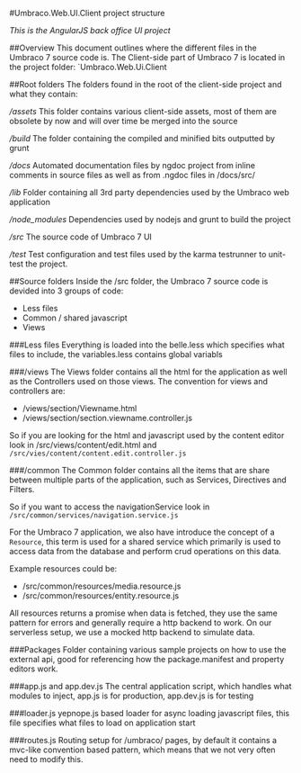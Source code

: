 #Umbraco.Web.UI.Client project structure

_This is the AngularJS back office UI project_

##Overview
This document outlines where the different files in the Umbraco 7 source code is. 
The Client-side part of Umbraco 7 is located in the project folder: `Umbraco.Web.Ui.Client

##Root folders
The folders found in the root of the client-side project and what they contain:

*/assets*
This folder contains various client-side assets, most of them are obsolete by now and will over time be merged into the source

*/build*
The folder containing the compiled and minified bits outputted by grunt

*/docs*
Automated documentation files by ngdoc project from inline comments in source files as well as from .ngdoc files in /docs/src/

*/lib*
Folder containing all 3rd party dependencies used by the Umbraco web application

*/node_modules*
Dependencies used by nodejs and grunt to build the project

*/src*
The source code of Umbraco 7 UI

*/test*
Test configuration and test files used by the karma testrunner to unit-test the project.

##Source folders
Inside the /src folder, the Umbraco 7 source code is devided into 3 groups of code: 

- Less files
- Common / shared javascript 
- Views 

###Less files
Everything is loaded into the belle.less which specifies what files to include, the variables.less contains global variabls

###/views
The Views folder contains all the html for the application as well as the Controllers used on those views. The convention for views and controllers are:

- /views/section/Viewname.html
- /views/section/section.viewname.controller.js

So if you are looking for the html and javascript used by the content editor look in /src/views/content/edit.html and `/src/vies/content/content.edit.controller.js`

###/common
The Common folder contains all the items that are share between multiple parts of the application, such as Services, Directives and Filters.

So if you want to access the navigationService look in `/src/common/services/navigation.service.js`

For the Umbraco 7 application, we also have introduce the concept of a `Resource`, this term is used for a shared service which primarily is used to access data from the database and perform crud operations on this data. 

Example resources could be:

- /src/common/resources/media.resource.js
- /src/common/resources/entity.resource.js

All resources returns a promise when data is fetched, they use the same pattern for errors and generally require a http backend to work.
On our serverless setup, we use a mocked http backend to simulate data.

###Packages
Folder containing various sample projects on how to use the external api, good for referencing how the package.manifest and property editors work. 

###app.js and app.dev.js
The central application script, which handles what modules to inject, app.js is for production, app.dev.js is for testing

###loader.js
yepnope.js based loader for async loading javascript files, this file specifies what files to load on application start

###routes.js
Routing setup for /umbraco/ pages, by default it contains a mvc-like convention based pattern, which means that we not very often need to modify this.
